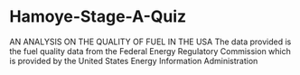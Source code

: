 # Hamoye-Stage-A-Quiz
AN ANALYSIS ON THE QUALITY OF FUEL IN THE USA
The data provided is the fuel quality data from the Federal Energy Regulatory Commission which is provided by the United States Energy Information Administration
